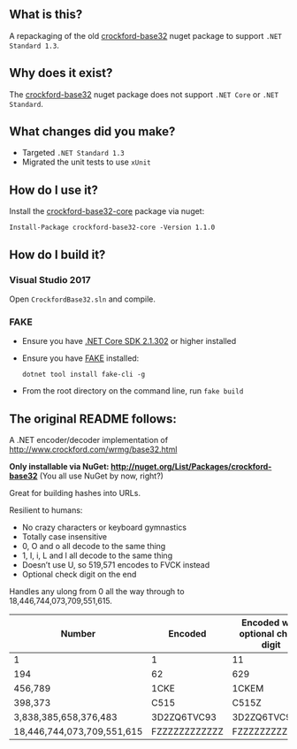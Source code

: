 ## What is this?

A repackaging of the old [crockford-base32](https://www.nuget.org/packages/crockford-base32) nuget package to support `.NET Standard 1.3`.

## Why does it exist?

The [crockford-base32](https://www.nuget.org/packages/crockford-base32) nuget package does not support `.NET Core` or `.NET Standard`.

## What changes did you make?

* Targeted `.NET Standard 1.3` 
* Migrated the unit tests to use `xUnit`

## How do I use it?

Install the [crockford-base32-core](https://www.nuget.org/packages/crockford-base32-core/) package via nuget:

```
Install-Package crockford-base32-core -Version 1.1.0
```

## How do I build it?

### Visual Studio 2017

Open `CrockfordBase32.sln` and compile.

### FAKE

* Ensure you have [.NET Core SDK 2.1.302](https://www.microsoft.com/net/download/dotnet-core/2.1) or higher installed
* Ensure you have [FAKE](https://fake.build/) installed:

  ```
  dotnet tool install fake-cli -g
  ```
* From the root directory on the command line, run `fake build`


## The original README follows:

A .NET encoder/decoder implementation of http://www.crockford.com/wrmg/base32.html

**Only installable via NuGet: http://nuget.org/List/Packages/crockford-base32** (You all use NuGet by now, right?)

Great for building hashes into URLs.

Resilient to humans:

* No crazy characters or keyboard gymnastics
* Totally case insensitive
* 0, O and o all decode to the same thing
* 1, I, i, L and l all decode to the same thing
* Doesn’t use U, so 519,571 encodes to FVCK instead
* Optional check digit on the end

Handles any ulong from 0 all the way through to 18,446,744,073,709,551,615.

 **Number** | **Encoded** | **Encoded with optional check digit**
--- | --- | ---
1 | 1 | 11
194 | 62 |629
456,789 | 1CKE |1CKEM
398,373 | C515 | C515Z
3,838,385,658,376,483 | 3D2ZQ6TVC93 | 3D2ZQ6TVC935
18,446,744,073,709,551,615 | FZZZZZZZZZZZZ | FZZZZZZZZZZZZB
